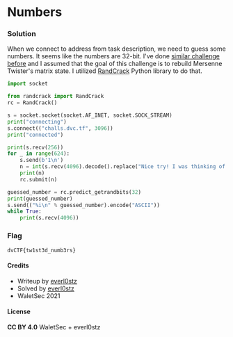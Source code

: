 # Numbers

### Solution

When we connect to address from task description, we need to guess some numbers.
It seems like the numbers are 32-bit.
I've done [similar challenge before](https://waletsec.github.io/posts/2020-11-24-PRNG-Task-NACTF.html) and I assumed that the goal of this challenge is to rebuild Mersenne Twister's matrix state.
I utilized [RandCrack](https://pypi.org/project/randcrack/) Python library to do that.

```python
import socket

from randcrack import RandCrack
rc = RandCrack()

s = socket.socket(socket.AF_INET, socket.SOCK_STREAM)
print("connecting")
s.connect(("challs.dvc.tf", 3096))
print("connected")

print(s.recv(256))
for _ in range(624):
    s.send(b'1\n')
    n = int(s.recv(4096).decode().replace("Nice try! I was thinking of ", "").split("\n")[0])
    print(n)
    rc.submit(n)

guessed_number = rc.predict_getrandbits(32)
print(guessed_number)
s.send(("%i\n" % guessed_number).encode("ASCII"))
while True:
    print(s.recv(4096))
```
### Flag

`dvCTF{tw1st3d_numb3rs}`

#### Credits

- Writeup by [everl0stz](https://ctftime.org/user/85858)
- Solved by [everl0stz](https://ctftime.org/user/85858)
- WaletSec 2021

#### License

**CC BY 4.0** WaletSec + everl0stz
